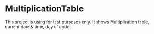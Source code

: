 # MultiplicationTable
This project is using for test purposes only. It shows Multiplication table, current date &amp; time, day of coder.
